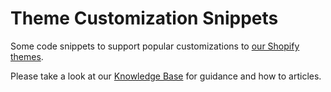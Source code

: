# Theme Customization Snippets

Some code snippets to support popular customizations to [our Shopify themes](https://switchthemes.co/).

Please take a look at our [Knowledge Base](https://support.switchthemes.co/) for guidance and how to articles.
